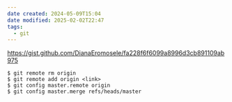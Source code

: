 ```yaml
---
date created: 2024-05-09T15:04
date modified: 2025-02-02T22:47
tags:
  - git
---
```


https://gist.github.com/DianaEromosele/fa228f6f6099a8996d3cb891109ab975

```
$ git remote rm origin
$ git remote add origin <link>
$ git config master.remote origin
$ git config master.merge refs/heads/master
```
